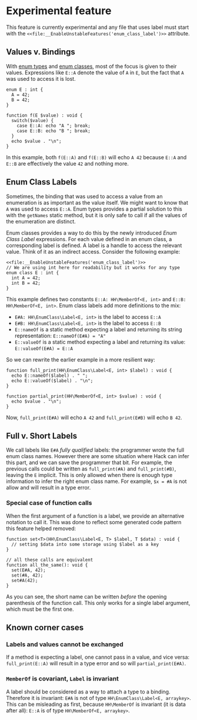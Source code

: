 # Experimental feature

This feature is currently experimental and any file that uses label must start with the
`<<file:__EnableUnstableFeatures('enum_class_label')>>` attribute.

## Values v. Bindings

With [enum types](enumerated-types) and [enum classes](enum-class), most of the focus is given to their values.
Expressions like `E::A` denote the value of `A` in `E`, but the fact that `A` was used to access it is lost.

```EnumClassLabelIntro.hack no-auto-output
enum E : int {
  A = 42;
  B = 42;
}

function f(E $value) : void {
  switch($value) {
    case E::A: echo "A "; break;
    case E::B: echo "B "; break;
  }
  echo $value . "\n";
}
```
In this example, both `f(E::A)` and `f(E::B)` will echo `A 42` because `E::A` and `E::B` are effectively the value `42` and nothing more.

## Enum Class Labels

Sometimes, the binding that was used to access a value from an enumeration is as important as the value itself. We might want to know that `A`
was used to access `E::A`. Enum types provides a partial solution to this with the `getNames` static method, but it is only
safe to call if all the values of the enumeration are distinct.

Enum classes provides a way to do this by the newly introduced *Enum Class Label* expressions. For each value defined in an enum class, a corresponding
label is defined. A label is a handle to access the relevant value. Think of it as an indirect access. Consider the following example:

```EnumClassLabel.definition.hack no-auto-output
<<file:__EnableUnstableFeatures('enum_class_label')>>
// We are using int here for readability but it works for any type
enum class E : int {
  int A = 42;
  int B = 42;
}
```

This example defines two constants `E::A: HH\MemberOf<E, int>` and `E::B: HH\MemberOf<E, int>`. Enum class labels add more definitions to the mix:

- `E#A: HH\EnumClass\Label<E, int>` is the label to access `E::A`
- `E#B: HH\EnumClass\Label<E, int>` is the label to access `E::B`
- `E::nameOf` is a static method expecting a label and returning its string representation: `E::nameOf(E#A) = "A"`
- `E::valueOf` is a static method expecting a label and returning its value: `E::valueOf(E#A) = E::A`

So we can rewrite the earlier example in a more resilient way:
```EnumClassLabel.example.achk no-auto-output
function full_print(HH\EnumClass\Label<E, int> $label) : void {
  echo E::nameOf($label) . " ";
  echo E::valueOf($label) . "\n";
}

function partial_print(HH\MemberOf<E, int> $value) : void {
  echo $value . "\n";
}
```
Now, `full_print(E#A)` will echo `A 42` and `full_print(E#B)` will echo `B 42`.

## Full v. Short Labels

We call labels like `E#A` *fully qualified* labels: the programmer wrote the full enum class names. However there are some situation where Hack can infer
this part, and we can save the programmer that bit. For example, the previous calls could be written as `full_print(#A)` and `full_print(#B)`, leaving the `E` implicit.
This is only allowed when there is enough type information to infer the right enum class name. For example, `$x = #A` is not allow and will result in a type error.

### Special case of function calls

When the first argument of a function is a label, we provide an alternative notation to call it. This was done to reflect some generated code pattern this feature helped removed:
```EnumClassLabel.alt.hack no-auto-output
function set<T>(HH\EnumClass\Label<E, T> $label, T $data) : void {
  // setting $data into some storage using $label as a key
}

// all these calls are equivalent
function all_the_same(): void {
  set(E#A, 42);
  set(#A, 42);
  set#A(42);
}
```

As you can see, the short name can be written *before* the opening parenthesis of the function call. This only works for a single label argument, which must be the first one.

## Known corner cases

### Labels and values cannot be exchanged
If a method is expecting a label, one cannot pass in a value, and vice versa: `full_print(E::A)` will result in a type error and so will `partial_print(E#A)`.

### `MemberOf` is covariant, `Label` is invariant
A label should be considered as a way to attach a type to a binding. Therefore it is invariant: `E#A` is not of type `HH\EnumClass\Label<E, arraykey>`.
This can be misleading as first, because `HH\MemberOf` is invariant (it is data after all): `E::A` is of type `HH\MemberOf<E, arraykey>`.
